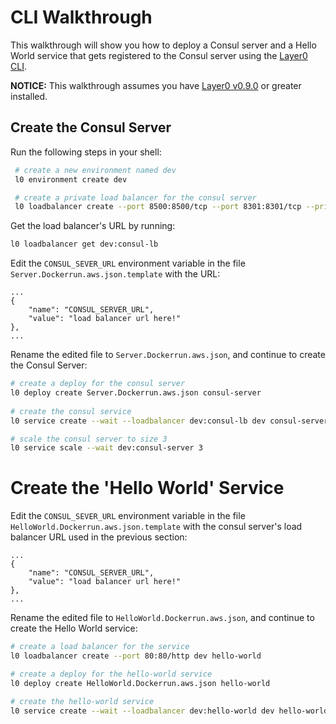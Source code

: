# CLI Walkthrough

This walkthrough will show you how to deploy a Consul server and a Hello World service that gets registered to the Consul server using the [Layer0 CLI](http://layer0.ims.io/reference/cli/). 

**NOTICE:** This walkthrough assumes you have [Layer0 v0.9.0](http://layer0.ims.io/releases/) or greater installed. 

## Create the Consul Server
Run the following steps in your shell:

```bash
 # create a new environment named dev
 l0 environment create dev

 # create a private load balancer for the consul server
 l0 loadbalancer create --port 8500:8500/tcp --port 8301:8301/tcp --private --healthcheck-target "TCP:8500" dev consul-lb 
```

Get the load balancer's URL by running:
```bash
l0 loadbalancer get dev:consul-lb
```

Edit the `CONSUL_SEVER_URL` environment variable in the file `Server.Dockerrun.aws.json.template` with the URL:
```
...
{
    "name": "CONSUL_SERVER_URL",
    "value": "load balancer url here!"
},
...
```
Rename the edited file to `Server.Dockerrun.aws.json`, and continue to create the Consul Server:

```bash
# create a deploy for the consul server
l0 deploy create Server.Dockerrun.aws.json consul-server
 
# create the consul service 
l0 service create --wait --loadbalancer dev:consul-lb dev consul-server consul-server:0.9.3

# scale the consul server to size 3
l0 service scale --wait dev:consul-server 3
```


# Create the 'Hello World' Service
Edit the `CONSUL_SEVER_URL` environment variable in the file `HelloWorld.Dockerrun.aws.json.template` with the consul server's load balancer URL used in the previous section:
```
...
{
    "name": "CONSUL_SERVER_URL",
    "value": "load balancer url here!"
},
...
```
Rename the edited file to `HelloWorld.Dockerrun.aws.json`, and continue to create the Hello World service:
```bash
# create a load balancer for the service
l0 loadbalancer create --port 80:80/http dev hello-world

# create a deploy for the hello-world service
l0 deploy create HelloWorld.Dockerrun.aws.json hello-world

# create the hello-world service 
l0 service create --wait --loadbalancer dev:hello-world dev hello-world hello-world:latest
```
